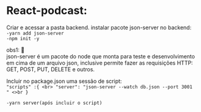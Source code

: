 # React-podcast:
Criar e acessar a pasta backend.
instalar pacote json-server no backend:<br>
`-yarn add json-server`<br>
`-npm init -y`<br>


obs1: :book: <br>
json-server é um pacote do node que monta para teste e desenvolvimento
em cima de um arquivo json, inclusive permite fazer as requisições HTTP:
GET, POST, PUT, DELETE e outros.

Incluir no package.json uma sessão de script: <br>
` "scripts" :{ <br>
    "server": "json-server --watch db.json --port 3001  " <>br
  } `<br>
  
  `-yarn server(após incluir o script)`
